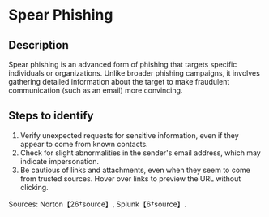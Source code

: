 
# Spear Phishing

## Description

Spear phishing is an advanced form of phishing that targets specific individuals or organizations. Unlike broader phishing campaigns, it involves gathering detailed information about the target to make fraudulent communication (such as an email) more convincing.

## Steps to identify

1. Verify unexpected requests for sensitive information, even if they appear to come from known contacts.
2. Check for slight abnormalities in the sender's email address, which may indicate impersonation.
3. Be cautious of links and attachments, even when they seem to come from trusted sources. Hover over links to preview the URL without clicking.

Sources: Norton【26†source】, Splunk【6†source】.
